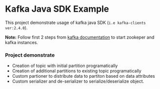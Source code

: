 # Kafka Java SDK Example
This project demonstrate usage of kafka java SDK (`i.e kafka-clients ver:2.4.0`).

<b>Note:</b> Follow first 2 steps from [kafka documentation](https://kafka.apache.org/quickstart) to start zookeper and kafka instances.  

### Project demonstrate
 - Creation of topic with initial partition programatically
 - Creation of additional partitions to existing topic programatically
 - Custom partioner to distribute data to partiton based on data attributes
 - Custom serializer and de-serializer to serialize/deserialize object.
